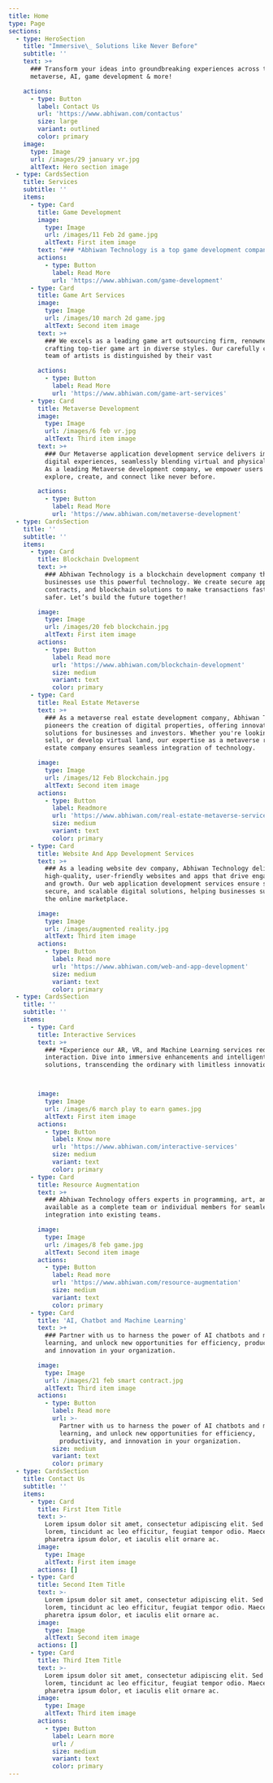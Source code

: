```yaml
---
title: Home
type: Page
sections:
  - type: HeroSection
    title: "Immersive\_ Solutions like Never Before"
    subtitle: ''
    text: >+
      ### Transform your ideas into groundbreaking experiences across the best
      metaverse, AI, game development & more!

    actions:
      - type: Button
        label: Contact Us
        url: 'https://www.abhiwan.com/contactus'
        size: large
        variant: outlined
        color: primary
    image:
      type: Image
      url: /images/29 january vr.jpg
      altText: Hero section image
  - type: CardsSection
    title: Services
    subtitle: ''
    items:
      - type: Card
        title: Game Development
        image:
          type: Image
          url: /images/11 Feb 2d game.jpg
          altText: First item image
        text: "### *Abhiwan Technology is a top game development company in India, blending creativity with technology to create engaging games. Our expert team uses the latest tools to build immersive worlds that players love. Among leading game development companies, we have a strong track record of turning game ideas into reality.*\_\n\n\n\n"
        actions:
          - type: Button
            label: Read More
            url: 'https://www.abhiwan.com/game-development'
      - type: Card
        title: Game Art Services
        image:
          type: Image
          url: /images/10 march 2d game.jpg
          altText: Second item image
        text: >+
          ### We excels as a leading game art outsourcing firm, renowned for
          crafting top-tier game art in diverse styles. Our carefully curated
          team of artists is distinguished by their vast

        actions:
          - type: Button
            label: Read More
            url: 'https://www.abhiwan.com/game-art-services'
      - type: Card
        title: Metaverse Development
        image:
          type: Image
          url: /images/6 feb vr.jpg
          altText: Third item image
        text: >+
          ### Our Metaverse application development service delivers immersive
          digital experiences, seamlessly blending virtual and physical worlds.
          As a leading Metaverse development company, we empower users to
          explore, create, and connect like never before.

        actions:
          - type: Button
            label: Read More
            url: 'https://www.abhiwan.com/metaverse-development'
  - type: CardsSection
    title: ''
    subtitle: ''
    items:
      - type: Card
        title: Blockchain Dvelopment
        text: >+
          ### Abhiwan Technology is a blockchain development company that helps
          businesses use this powerful technology. We create secure apps, smart
          contracts, and blockchain solutions to make transactions faster and
          safer. Let’s build the future together!

        image:
          type: Image
          url: /images/20 feb blockchain.jpg
          altText: First item image
        actions:
          - type: Button
            label: Read more
            url: 'https://www.abhiwan.com/blockchain-development'
            size: medium
            variant: text
            color: primary
      - type: Card
        title: Real Estate Metaverse
        text: >+
          ### As a metaverse real estate development company, Abhiwan Technology
          pioneers the creation of digital properties, offering innovative
          solutions for businesses and investors. Whether you're looking to buy,
          sell, or develop virtual land, our expertise as a metaverse real
          estate company ensures seamless integration of technology.

        image:
          type: Image
          url: /images/12 Feb Blockchain.jpg
          altText: Second item image
        actions:
          - type: Button
            label: Readmore
            url: 'https://www.abhiwan.com/real-estate-metaverse-service'
            size: medium
            variant: text
            color: primary
      - type: Card
        title: Website And App Development Services
        text: >+
          ### As a leading website dev company, Abhiwan Technology delivers
          high-quality, user-friendly websites and apps that drive engagement
          and growth. Our web application development services ensure seamless,
          secure, and scalable digital solutions, helping businesses succeed in
          the online marketplace.​

        image:
          type: Image
          url: /images/augmented reality.jpg
          altText: Third item image
        actions:
          - type: Button
            label: Read more
            url: 'https://www.abhiwan.com/web-and-app-development'
            size: medium
            variant: text
            color: primary
  - type: CardsSection
    title: ''
    subtitle: ''
    items:
      - type: Card
        title: Interactive Services
        text: >+
          ### *Experience our AR, VR, and Machine Learning services redefining
          interaction. Dive into immersive enhancements and intelligent
          solutions, transcending the ordinary with limitless innovation.*



        image:
          type: Image
          url: /images/6 march play to earn games.jpg
          altText: First item image
        actions:
          - type: Button
            label: Know more
            url: 'https://www.abhiwan.com/interactive-services'
            size: medium
            variant: text
            color: primary
      - type: Card
        title: Resource Augmentation
        text: >+
          ### Abhiwan Technology offers experts in programming, art, and UI/UX,
          available as a complete team or individual members for seamless
          integration into existing teams.

        image:
          type: Image
          url: /images/8 feb game.jpg
          altText: Second item image
        actions:
          - type: Button
            label: Read more
            url: 'https://www.abhiwan.com/resource-augmentation'
            size: medium
            variant: text
            color: primary
      - type: Card
        title: 'AI, Chatbot and Machine Learning'
        text: >+
          ### Partner with us to harness the power of AI chatbots and machine
          learning, and unlock new opportunities for efficiency, productivity,
          and innovation in your organization.

        image:
          type: Image
          url: /images/21 feb smart contract.jpg
          altText: Third item image
        actions:
          - type: Button
            label: Read more
            url: >-
              Partner with us to harness the power of AI chatbots and machine
              learning, and unlock new opportunities for efficiency,
              productivity, and innovation in your organization. 
            size: medium
            variant: text
            color: primary
  - type: CardsSection
    title: Contact Us
    subtitle: ''
    items:
      - type: Card
        title: First Item Title
        text: >-
          Lorem ipsum dolor sit amet, consectetur adipiscing elit. Sed ante
          lorem, tincidunt ac leo efficitur, feugiat tempor odio. Maecenas
          pharetra ipsum dolor, et iaculis elit ornare ac.
        image:
          type: Image
          altText: First item image
        actions: []
      - type: Card
        title: Second Item Title
        text: >-
          Lorem ipsum dolor sit amet, consectetur adipiscing elit. Sed ante
          lorem, tincidunt ac leo efficitur, feugiat tempor odio. Maecenas
          pharetra ipsum dolor, et iaculis elit ornare ac.
        image:
          type: Image
          altText: Second item image
        actions: []
      - type: Card
        title: Third Item Title
        text: >-
          Lorem ipsum dolor sit amet, consectetur adipiscing elit. Sed ante
          lorem, tincidunt ac leo efficitur, feugiat tempor odio. Maecenas
          pharetra ipsum dolor, et iaculis elit ornare ac.
        image:
          type: Image
          altText: Third item image
        actions:
          - type: Button
            label: Learn more
            url: /
            size: medium
            variant: text
            color: primary
---
```

